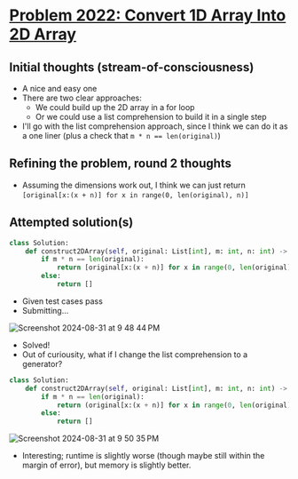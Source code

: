 # [Problem 2022: Convert 1D Array Into 2D Array](https://leetcode.com/problems/convert-1d-array-into-2d-array/description/?envType=daily-question)

## Initial thoughts (stream-of-consciousness)
- A nice and easy one
- There are two clear approaches:
    - We could build up the 2D array in a for loop
    - Or we could use a list comprehension to build it in a single step
- I'll go with the list comprehension approach, since I think we can do it as a one liner (plus a check that `m * n == len(original)`)

## Refining the problem, round 2 thoughts
- Assuming the dimensions work out, I think we can just return `[original[x:(x + n)] for x in range(0, len(original), n)]`

## Attempted solution(s)
```python
class Solution:
    def construct2DArray(self, original: List[int], m: int, n: int) -> List[List[int]]:
        if m * n == len(original):
            return [original[x:(x + n)] for x in range(0, len(original), n)]
        else:
            return []
```
- Given test cases pass
- Submitting...

![Screenshot 2024-08-31 at 9 48 44 PM](https://github.com/user-attachments/assets/f1d0b5ee-380f-4e7e-84f0-33e67ca02af5)

- Solved!
- Out of curiousity, what if I change the list comprehension to a generator?

```python
class Solution:
    def construct2DArray(self, original: List[int], m: int, n: int) -> List[List[int]]:
        if m * n == len(original):
            return (original[x:(x + n)] for x in range(0, len(original), n))
        else:
            return []
```

![Screenshot 2024-08-31 at 9 50 35 PM](https://github.com/user-attachments/assets/e6e9819c-f3e8-4310-b491-953493db8550)

- Interesting; runtime is slightly worse (though maybe still within the margin of error), but memory is slightly better.



